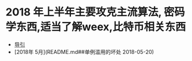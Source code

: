 # 2018 年上半年主要攻克主流算法, 密码学东西,适当了解weex,比特币相关东西

* [导引](README.md#一个工作学习笔记本)
* [2018年 5月](README.md##单例滥用的坏处 2018-05-20)
